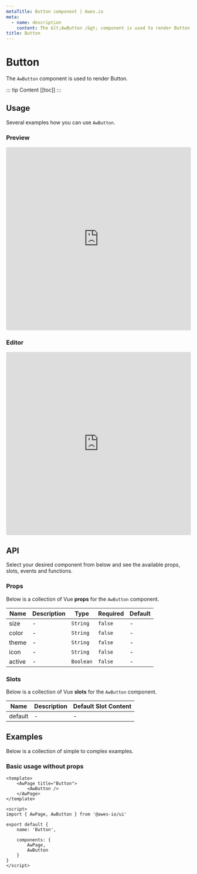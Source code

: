 ```yaml
---
metaTitle: Button сomponent | Awes.io
meta:
  - name: description
    content: The &lt;AwButton /&gt; component is used to render Button - UI Vue component for Awes.io.
title: Button
---
```

# Button

The `AwButton` component is used to render Button.

::: tip Content
[[toc]]
:::

## Usage
Several examples how you can use `AwButton`.

### Preview
<iframe
     src='https://codesandbox.io/embed/github/awes-io/client/tree/master/examples/basic-ui?autoresize=1&fontsize=14&hidenavigation=1&initialpath=%2Faw-button&module=%2Fpages%2Faw-button.vue&theme=dark&view=preview'
     style='width:100%; height:500px; border:0; border-radius: 4px; overflow:hidden;'
     title='basic-ui'
     allow='geolocation; microphone; camera; midi; vr; accelerometer; gyroscope; payment; ambient-light-sensor; encrypted-media; usb'
     sandbox='allow-modals allow-forms allow-popups allow-scripts allow-same-origin'
   ></iframe>

### Editor
<iframe
     src='https://codesandbox.io/embed/github/awes-io/client/tree/master/examples/basic-ui?autoresize=1&fontsize=14&hidenavigation=1&initialpath=%2Faw-button&module=%2Fpages%2Faw-button.vue&theme=dark&view=editor'
     style='width:100%; height:500px; border:0; border-radius: 4px; overflow:hidden;'
     title='basic-ui'
     allow='geolocation; microphone; camera; midi; vr; accelerometer; gyroscope; payment; ambient-light-sensor; encrypted-media; usb'
     sandbox='allow-modals allow-forms allow-popups allow-scripts allow-same-origin'
   ></iframe>

## API
Select your desired component from below and see the available props, slots, events and functions.

### Props
Below is a collection of Vue **props** for the `AwButton` component.
<!-- @vuese:AwButton:props:start -->
|Name|Description|Type|Required|Default|
|---|---|---|---|---|
|size|-|`String`|`false`|-|
|color|-|`String`|`false`|-|
|theme|-|`String`|`false`|-|
|icon|-|`String`|`false`|-|
|active|-|`Boolean`|`false`|-|

<!-- @vuese:AwButton:props:end -->

### Slots
Below is a collection of Vue **slots** for the `AwButton` component.
<!-- @vuese:AwButton:slots:start -->
|Name|Description|Default Slot Content|
|---|---|---|
|default|-|-|

<!-- @vuese:AwButton:slots:end -->


## Examples
Below is a collection of simple to complex examples.

### Basic usage without props
```vue
<template>
    <AwPage title="Button">
        <AwButton />
    </AwPage>
</template>

<script>
import { AwPage, AwButton } from '@awes-io/ui'

export default {
    name: 'Button',

    components: {
        AwPage,
        AwButton
    }
}
</script>

```

